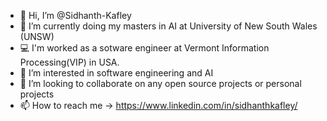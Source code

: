 - 👋 Hi, I’m @Sidhanth-Kafley
- 🌱 I’m currently doing my masters in AI at University of New South Wales (UNSW)
- 💻 I'm worked as a sotware engineer at Vermont Information Processing(VIP) in USA.
- 👀 I’m interested in software engineering and AI
- 💞️ I’m looking to collaborate on any open source projects or personal projects
- 📫 How to reach me -> https://www.linkedin.com/in/sidhanthkafley/

<!---
Sidhanth-Kafley/Sidhanth-Kafley is a ✨ special ✨ repository because its `README.md` (this file) appears on your GitHub profile.
You can click the Preview link to take a look at your changes.
--->
